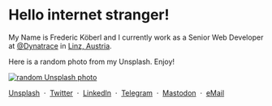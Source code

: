 <div id="content-start"></div>


# Hello internet stranger!

My Name is Frederic Köberl and I currently work as a Senior Web Developer at [@Dynatrace](https://github.com/Dynatrace) in [Linz, Austria](https://www.google.com/maps/place/Linz/).


Here is a random photo from my Unsplash. Enjoy!

<a href="https://unsplash.com/internetztube" target="_blank">
<img src="https://source.unsplash.com/user/internetztube?1" alt="random Unsplash photo" />
</a>

<br />

<a href="https://unsplash.com/@internetztube" target="_blank">Unsplash</a>
&nbsp;·&nbsp;
<a href="https://twitter.com/internetztube" target="_blank">Twitter</a>
&nbsp;·&nbsp;
<a href="https://linkedin.com/in/koeberl" target="_blank">LinkedIn</a>
&nbsp;·&nbsp;
<a href="https://telegram.me/internetztube" target="_blank">Telegram</a>
&nbsp;·&nbsp;
<a rel="me" href="https://pounced-on.me/@internetztube" target="_blank">Mastodon</a>
&nbsp;·&nbsp;
<a href="mailto:please-no-spam--thanks@frederickoeberl.com" target="_blank">eMail</a>
